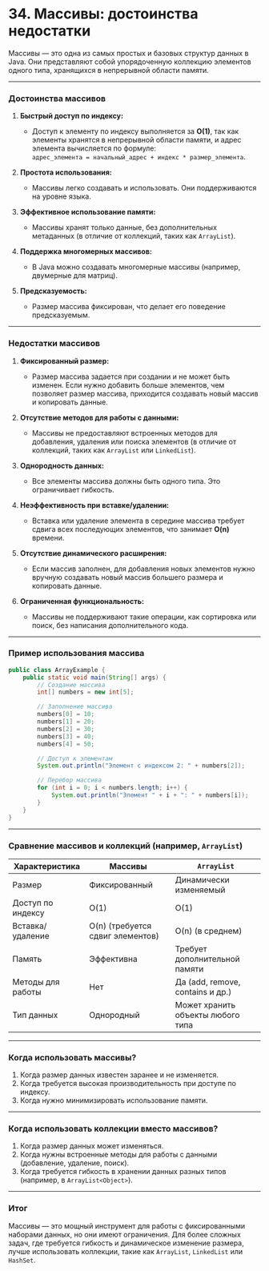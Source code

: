 # 34. Массивы: достоинства недостатки

Массивы — это одна из самых простых и базовых структур данных в Java. Они представляют собой упорядоченную коллекцию элементов одного типа, хранящихся в непрерывной области памяти.

---

### **Достоинства массивов**

1. **Быстрый доступ по индексу:**
   - Доступ к элементу по индексу выполняется за **O(1)**, так как элементы хранятся в непрерывной области памяти, и адрес элемента вычисляется по формуле:  
     `адрес_элемента = начальный_адрес + индекс * размер_элемента`.

2. **Простота использования:**
   - Массивы легко создавать и использовать. Они поддерживаются на уровне языка.

3. **Эффективное использование памяти:**
   - Массивы хранят только данные, без дополнительных метаданных (в отличие от коллекций, таких как `ArrayList`).

4. **Поддержка многомерных массивов:**
   - В Java можно создавать многомерные массивы (например, двумерные для матриц).

5. **Предсказуемость:**
   - Размер массива фиксирован, что делает его поведение предсказуемым.

---

### **Недостатки массивов**

1. **Фиксированный размер:**
   - Размер массива задается при создании и не может быть изменен. Если нужно добавить больше элементов, чем позволяет размер массива, приходится создавать новый массив и копировать данные.

2. **Отсутствие методов для работы с данными:**
   - Массивы не предоставляют встроенных методов для добавления, удаления или поиска элементов (в отличие от коллекций, таких как `ArrayList` или `LinkedList`).

3. **Однородность данных:**
   - Все элементы массива должны быть одного типа. Это ограничивает гибкость.

4. **Неэффективность при вставке/удалении:**
   - Вставка или удаление элемента в середине массива требует сдвига всех последующих элементов, что занимает **O(n)** времени.

5. **Отсутствие динамического расширения:**
   - Если массив заполнен, для добавления новых элементов нужно вручную создавать новый массив большего размера и копировать данные.

6. **Ограниченная функциональность:**
   - Массивы не поддерживают такие операции, как сортировка или поиск, без написания дополнительного кода.

---

### **Пример использования массива**

```java
public class ArrayExample {
    public static void main(String[] args) {
        // Создание массива
        int[] numbers = new int[5];

        // Заполнение массива
        numbers[0] = 10;
        numbers[1] = 20;
        numbers[2] = 30;
        numbers[3] = 40;
        numbers[4] = 50;

        // Доступ к элементам
        System.out.println("Элемент с индексом 2: " + numbers[2]);

        // Перебор массива
        for (int i = 0; i < numbers.length; i++) {
            System.out.println("Элемент " + i + ": " + numbers[i]);
        }
    }
}
```

---

### **Сравнение массивов и коллекций (например, `ArrayList`)**

| Характеристика          | Массивы                          | `ArrayList`                     |
|-------------------------|----------------------------------|---------------------------------|
| Размер                  | Фиксированный                   | Динамически изменяемый         |
| Доступ по индексу       | O(1)                            | O(1)                           |
| Вставка/удаление        | O(n) (требуется сдвиг элементов)| O(n) (в среднем)               |
| Память                 | Эффективна                      | Требует дополнительной памяти  |
| Методы для работы       | Нет                             | Да (add, remove, contains и др.)|
| Тип данных              | Однородный                      | Может хранить объекты любого типа |

---

### **Когда использовать массивы?**
1. Когда размер данных известен заранее и не изменяется.
2. Когда требуется высокая производительность при доступе по индексу.
3. Когда нужно минимизировать использование памяти.

---

### **Когда использовать коллекции вместо массивов?**
1. Когда размер данных может изменяться.
2. Когда нужны встроенные методы для работы с данными (добавление, удаление, поиск).
3. Когда требуется гибкость в хранении данных разных типов (например, в `ArrayList<Object>`).

---

### **Итог**
Массивы — это мощный инструмент для работы с фиксированными наборами данных, но они имеют ограничения. Для более сложных задач, где требуется гибкость и динамическое изменение размера, лучше использовать коллекции, такие как `ArrayList`, `LinkedList` или `HashSet`.
